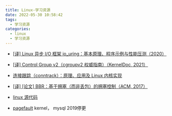 ```yaml
---
title: Linux-学习资源 
date: 2022-05-30 10:58:42
tags:
  - 学习资源
categories: 
  - linux
  - 学习资源
---
```


<p></p>
<!-- more -->

+ [[译] Linux 异步 I/O 框架 io_uring：基本原理、程序示例与性能压测（2020）](http://arthurchiao.art/blog/intro-to-io-uring-zh/) 
+ [[译] Control Group v2（cgroupv2 权威指南）（KernelDoc, 2021）](http://arthurchiao.art/blog/cgroupv2-zh/) 
+ [连接跟踪（conntrack）：原理、应用及 Linux 内核实现](http://arthurchiao.art/blog/conntrack-design-and-implementation-zh/)
+ [[译] [论文] BBR：基于拥塞（而非丢包）的拥塞控制（ACM, 2017）](http://arthurchiao.art/blog/bbr-paper-zh/)
+ [linux 源代码](https://elixir.bootlin.com/linux/v5.18-rc7/source/mm/huge_memory.c) 

+ [pagefault](http://www.pagefault.info/)  kernel， mysql  2019停更

